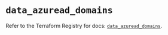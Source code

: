 # `data_azuread_domains`

Refer to the Terraform Registry for docs: [`data_azuread_domains`](https://registry.terraform.io/providers/hashicorp/azuread/3.1.0/docs/data-sources/domains).
